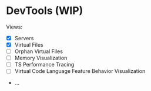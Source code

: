 # DevTools (WIP)

Views:

- [x] Servers
- [x] Virtual Files
- [ ] Orphan Virtual Files
- [ ] Memory Visualization
- [ ] TS Performance Tracing
- [ ] Virtual Code Language Feature Behavior Visualization
- ...
